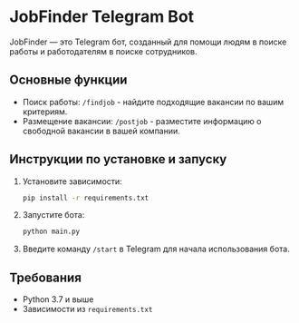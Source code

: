 # JobFinder Telegram Bot

JobFinder — это Telegram бот, созданный для помощи людям в поиске работы и работодателям в поиске сотрудников.

## Основные функции

- Поиск работы: `/findjob` - найдите подходящие вакансии по вашим критериям.
- Размещение вакансии: `/postjob` - разместите информацию о свободной вакансии в вашей компании.

## Инструкции по установке и запуску

1. Установите зависимости:

    ```bash
    pip install -r requirements.txt
    ```

2. Запустите бота:

    ```bash
    python main.py
    ```

3. Введите команду `/start` в Telegram для начала использования бота.

## Требования

- Python 3.7 и выше
- Зависимости из `requirements.txt`


